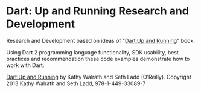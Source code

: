# Dart: Up and Running Research and Development
Research and Development based on ideas of "[Dart:Up and Running](https://www.oreilly.com/library/view/dart-up-and/9781449330880/)" book.

Using Dart 2 programming language functionality, SDK usability, best practices and recommendation these code examples demonstrate how to work with Dart.

[Dart:Up and Running](https://www.oreilly.com/library/view/dart-up-and/9781449330880/) by Kathy Walrath and Seth Ladd (O’Reilly). Copyright 2013 Kathy Walrath and Seth Ladd, 978-1-449-33089-7
